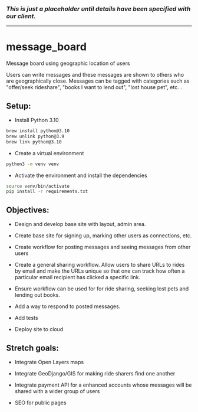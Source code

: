 ### _This is just a placeholder until details have been specified with our client._
***

# message_board

Message board using geographic location of users

Users can write messages  and these messages are shown to others who are geographically close. Messages can be tagged with categories such as "offer/seek rideshare", "books I want to lend out", "lost house pet", etc. .

## Setup:

- Install Python 3.10

```sh
brew install python@3.10
brew unlink python@3.9
brew link python@3.10
```

- Create a virtual environment

```sh
python3 -m venv venv
```

- Activate the environment and install the dependencies

```sh
source venv/bin/activate
pip install -r requirements.txt
```

## Objectives:

- Design and develop base site with layout, admin area.

- Create base site for signing up, marking other users as connections, etc.

- Create workflow for posting messages and seeing messages from other users

- Create a general sharing workflow. Allow users to share URLs to rides by email and make the URLs unique so that one can track how often a particular email recipient has clicked a specific link.

- Ensure workflow can be used for for ride sharing, seeking lost pets and lending out books.

- Add a way to respond to posted messages.

- Add tests

- Deploy site to cloud


## Stretch goals:

- Integrate Open Layers maps

- Integrate GeoDjango/GIS for making ride sharers find one another

- Integrate payment API for a enhanced accounts whose messages will be shared with a wider group of users

- SEO for public pages


